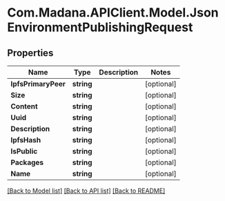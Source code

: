 
# Com.Madana.APIClient.Model.JsonEnvironmentPublishingRequest

## Properties

Name | Type | Description | Notes
------------ | ------------- | ------------- | -------------
**IpfsPrimaryPeer** | **string** |  | [optional] 
**Size** | **string** |  | [optional] 
**Content** | **string** |  | [optional] 
**Uuid** | **string** |  | [optional] 
**Description** | **string** |  | [optional] 
**IpfsHash** | **string** |  | [optional] 
**IsPublic** | **string** |  | [optional] 
**Packages** | **string** |  | [optional] 
**Name** | **string** |  | [optional] 

[[Back to Model list]](../README.md#documentation-for-models)
[[Back to API list]](../README.md#documentation-for-api-endpoints)
[[Back to README]](../README.md)

